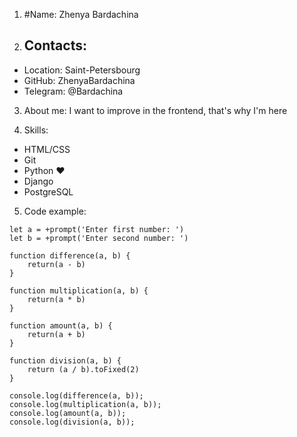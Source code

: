 1. #Name: Zhenya Bardachina

2. ## Contacts:
* Location: Saint-Petersbourg
* GitHub: ZhenyaBardachina
* Telegram: @Bardachina
  
3. About me:
   I want to improve in the frontend, that's why I'm here

4. Skills:
  + HTML/CSS
  + Git
  + Python ♥
  + Django
  + PostgreSQL
    
5. Code example:
```
let a = +prompt('Enter first number: ')
let b = +prompt('Enter second number: ')

function difference(a, b) {
    return(a - b)
}

function multiplication(a, b) {
    return(a * b)
}

function amount(a, b) {
    return(a + b)
}

function division(a, b) {
    return (a / b).toFixed(2)
}

console.log(difference(a, b));
console.log(multiplication(a, b));
console.log(amount(a, b));
console.log(division(a, b));
``` 
